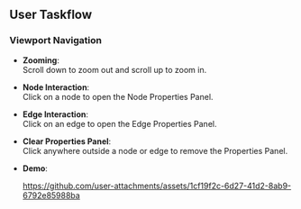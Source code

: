 ## User Taskflow

### Viewport Navigation
- **Zooming**:  
  Scroll down to zoom out and scroll up to zoom in.
- **Node Interaction**:  
  Click on a node to open the Node Properties Panel.
- **Edge Interaction**:  
  Click on an edge to open the Edge Properties Panel.
- **Clear Properties Panel**:  
  Click anywhere outside a node or edge to remove the Properties Panel.
- **Demo**:  

  https://github.com/user-attachments/assets/1cf19f2c-6d27-41d2-8ab9-6792e85988ba